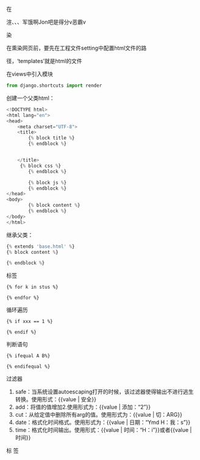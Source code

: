 











在







渲、、、军饿啊Jon吧是得分v恶霸v

染

在熏染网页前，要先在工程文件setting中配置html文件的路

径，‘templates’就是html的文件

在views中引入模块

```python
from django.shortcuts import render
```

创建一个父类html：

```python
<!DOCTYPE html>
<html lang="en">
<head>
    <meta charset="UTF-8">
    <title>
        {% block title %}
        {% endblock %}


    </title>
     {% block css %}
        {% endblock %}

        {% block js %}
        {% endblock %}
</head>
<body>
        {% block content %}
        {% endblock %}
</body>
</html>
```

继承父类：

```python
{% extends 'base.html' %}
{% block content %}

{% endblock %}
```

标签

```
{% for k in stus %}

{% endfor %}

```

循环遍历

```
{% if xxx == 1 %}

{% endif %}

```

判断语句

```
{% ifequal A B%}

{% endifequal %}
```

过滤器

1. safe：当系统设置autoescaping打开的时候，该过滤器使得输出不进行逃生转换。使用形式：{{value | 安全}}
2. add：将值的值增加2.使用形式为：{{value | 添加：“2”}}
3. cut：从给定值中删除所有arg的值。使用形式为：{{value | 切：ARG}}
4. date：格式化时间格式。使用形式为：{{value | 日期：“Ymd H：我：s”}}
5. time：格式化时间输出。使用形式：{{value | 时间：“H：i”}}或者{{value | 时间}}

标                              签

























